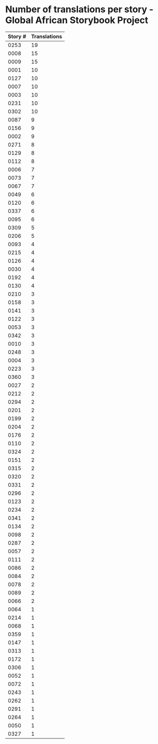 # Number of translations per story - Global African Storybook Project

Story # | Translations
------- | ------------
0253 | 19
0008 | 15
0009 | 15
0001 | 10
0127 | 10
0007 | 10
0003 | 10
0231 | 10
0302 | 10
0087 | 9
0156 | 9
0002 | 9
0271 | 8
0129 | 8
0112 | 8
0006 | 7
0073 | 7
0067 | 7
0049 | 6
0120 | 6
0337 | 6
0095 | 6
0309 | 5
0206 | 5
0093 | 4
0215 | 4
0126 | 4
0030 | 4
0192 | 4
0130 | 4
0210 | 3
0158 | 3
0141 | 3
0122 | 3
0053 | 3
0342 | 3
0010 | 3
0248 | 3
0004 | 3
0223 | 3
0360 | 3
0027 | 2
0212 | 2
0294 | 2
0201 | 2
0199 | 2
0204 | 2
0176 | 2
0110 | 2
0324 | 2
0151 | 2
0315 | 2
0320 | 2
0331 | 2
0296 | 2
0123 | 2
0234 | 2
0341 | 2
0134 | 2
0098 | 2
0287 | 2
0057 | 2
0111 | 2
0086 | 2
0084 | 2
0078 | 2
0089 | 2
0066 | 2
0064 | 1
0214 | 1
0068 | 1
0359 | 1
0147 | 1
0313 | 1
0172 | 1
0306 | 1
0052 | 1
0072 | 1
0243 | 1
0262 | 1
0291 | 1
0264 | 1
0050 | 1
0327 | 1
